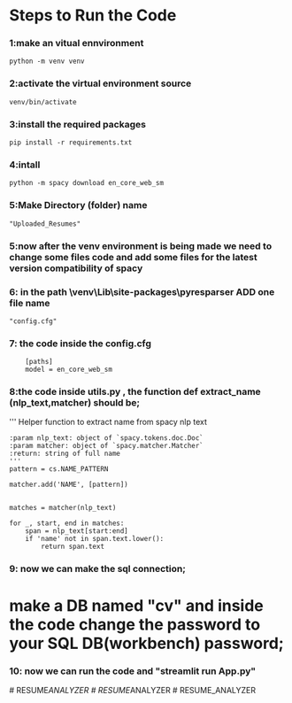 # Steps to Run the Code
### 1:make an vitual ennvironment 
    python -m venv venv
### 2:activate the virtual environment source 
    venv/bin/activate
### 3:install the required packages 
    pip install -r requirements.txt
### 4:intall 
    python -m spacy download en_core_web_sm
### 5:Make Directory (folder) name 
    "Uploaded_Resumes"
### 5:now after the venv environment is being made we need to change some files code and add some files for the latest version compatibility of spacy
### 6: in the path \venv\Lib\site-packages\pyresparser ADD one file name 
    "config.cfg"
### 7: the code inside the config.cfg
        [paths]
        model = en_core_web_sm
### 8:the code inside utils.py , the function def extract_name (nlp_text,matcher) should be;
'''
    Helper function to extract name from spacy nlp text

    :param nlp_text: object of `spacy.tokens.doc.Doc`
    :param matcher: object of `spacy.matcher.Matcher`
    :return: string of full name
    '''
    pattern = cs.NAME_PATTERN

    matcher.add('NAME', [pattern])


    matches = matcher(nlp_text)

    for _, start, end in matches:
        span = nlp_text[start:end]
        if 'name' not in span.text.lower():
            return span.text

### 9: now we can make the sql connection;
# make a DB named "cv" and inside the code change the password to your SQL DB(workbench) password;
### 10: now we can run the code and "streamlit run App.py"

#   R E S U M E _ A N A L Y Z E R  
 #   R E S U M E _ A N A L Y Z E R  
 #   R E S U M E _ A N A L Y Z E R  
 